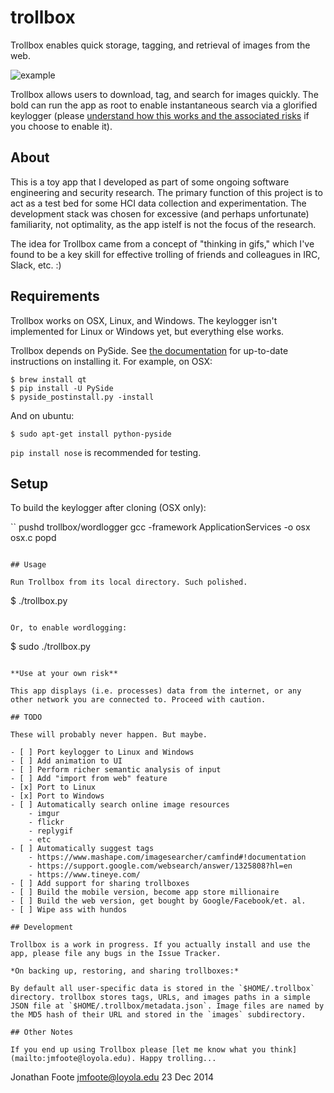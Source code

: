 # trollbox

Trollbox enables quick storage, tagging, and retrieval of images from the web. 

![example](https://raw.githubusercontent.com/jfoote/trollbox/master/trollbox/test/data/1/images/example.gif?token=AB-eizPbdrW2ZcP5atUXRQvQMvVYHwl9ks5UoxMYwA%3D%3D)

Trollbox allows users to download, tag, and search for images quickly. The bold can run the app as root to enable instantaneous search via a glorified keylogger (please [understand how this works and the associated risks](https://github.com/jfoote/trollbox/blob/master/trollbox/wordlogger/__init__.py) if you choose to enable it). 

## About

This is a toy app that I developed as part of some ongoing software engineering and security research. The primary function of this project is to act as a test bed for some HCI data collection and experimentation. The development stack was chosen for excessive (and perhaps unfortunate) familiarity, not optimality, as the app istelf is not the focus of the research. 

The idea for Trollbox came from a concept of "thinking in gifs," which I've found to be a key skill for effective trolling of friends and colleagues in IRC, Slack, etc. :) 

## Requirements 

Trollbox works on OSX, Linux, and Windows. The keylogger isn't implemented for Linux or Windows yet, but everything else works.

Trollbox depends on PySide. See [the documentation](https://pypi.python.org/pypi/PySide) for up-to-date instructions on installing it. For example, on OSX:

```
$ brew install qt
$ pip install -U PySide
$ pyside_postinstall.py -install
```

And on ubuntu:

```
$ sudo apt-get install python-pyside
```

`pip install nose` is recommended for testing.

## Setup

To build the keylogger after cloning (OSX only):

``
pushd trollbox/wordlogger
gcc -framework ApplicationServices -o osx osx.c
popd
```

## Usage

Run Trollbox from its local directory. Such polished.

```
$ ./trollbox.py
```

Or, to enable wordlogging:

```
$ sudo ./trollbox.py
```

**Use at your own risk**

This app displays (i.e. processes) data from the internet, or any other network you are connected to. Proceed with caution. 

## TODO

These will probably never happen. But maybe.

- [ ] Port keylogger to Linux and Windows
- [ ] Add animation to UI
- [ ] Perform richer semantic analysis of input
- [ ] Add "import from web" feature
- [x] Port to Linux
- [x] Port to Windows
- [ ] Automatically search online image resources
    - imgur
    - flickr
    - replygif
    - etc
- [ ] Automatically suggest tags
    - https://www.mashape.com/imagesearcher/camfind#!documentation
    - https://support.google.com/websearch/answer/1325808?hl=en
    - https://www.tineye.com/
- [ ] Add support for sharing trollboxes
- [ ] Build the mobile version, become app store millionaire
- [ ] Build the web version, get bought by Google/Facebook/et. al.
- [ ] Wipe ass with hundos

## Development

Trollbox is a work in progress. If you actually install and use the app, please file any bugs in the Issue Tracker.

*On backing up, restoring, and sharing trollboxes:*

By default all user-specific data is stored in the `$HOME/.trollbox` directory. trollbox stores tags, URLs, and images paths in a simple JSON file at `$HOME/.trollbox/metadata.json`. Image files are named by the MD5 hash of their URL and stored in the `images` subdirectory. 

## Other Notes

If you end up using Trollbox please [let me know what you think](mailto:jmfoote@loyola.edu). Happy trolling...

```
Jonathan Foote
jmfoote@loyola.edu
23 Dec 2014
```
